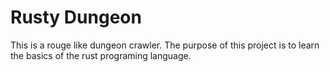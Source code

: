 # Rusty Dungeon
This is a rouge like dungeon crawler.
The purpose of this project is to learn the basics of the rust programing language.

